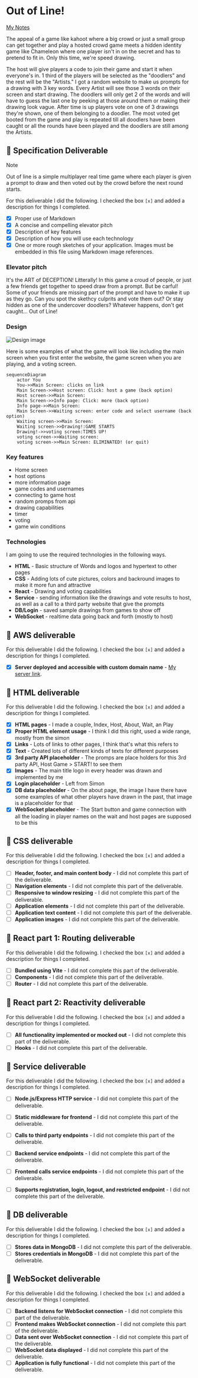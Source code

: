 # Out of Line!

[My Notes](notes.md)

The appeal of a game like kahoot where a big crowd or just a small group can get together and play a hosted crowd game meets a hidden identity game like Chameleon where one player isn't in on the secret and has to pretend to fit in. Only this time, we're speed drawing. 

The host will give players a code to join their game and start it when everyone's in. 1 third of the players will be selected as the "doodlers" and the rest will be the "Artists." I got a random website to make us prompts for a drawing with 3 key words. Every Artist will see those 3 words on their screen and start drawing. The doodlers will only get 2 of the words and will have to guess the last one by peeking at those around them or making their drawing look vague. After time is up players vote on one of 3 drawings they're shown, one of them belonging to a doodler. The most voted get booted from the game and play is repeated till all doodlers have been caught or all the rounds have been played and the doodlers are still among the Artists.


## 🚀 Specification Deliverable

> [!NOTE]
>  Out of line is a simple multiplayer real time game where each player is given a prompt to draw and then voted out by the crowd before the next round starts.

For this deliverable I did the following. I checked the box `[x]` and added a description for things I completed.

- [X] Proper use of Markdown
- [X] A concise and compelling elevator pitch
- [X] Description of key features
- [X] Description of how you will use each technology
- [X] One or more rough sketches of your application. Images must be embedded in this file using Markdown image references.

### Elevator pitch

It's the ART of DECEPTION! Litterally! In this game a croud of people, or just a few friends get together to speed draw from a prompt. But be carful! Some of your friends are missing part of the prompt and have to make it up as they go. Can you spot the skethcy culprits and vote them out? Or stay hidden as one of the undercover doodlers? Whatever happens, don't get caught... Out of Line!

### Design

![Design image](AllScreens.png)

Here is some examples of what the game will look like including the main screen when you first enter the website, the game screen when you are playing, and a voting screen.

```mermaid
sequenceDiagram
    actor You
    You->>Main Screen: clicks on link
    Main Screen->>Host screen: Click: host a game (back option)
    Host screen->>Main Screen:
    Main Screen->>Info page: Click: more (back option)
    Info page->>Main Screen:
    Main Screen->>Waiting screen: enter code and select username (back option)
    Waiting screen->>Main Screen:
    Waiting screen->>Drawing!:GAME STARTS
    Drawing!->>voting screen:TIMES UP!
    voting screen->>Waiting screen:
    voting screen->>Main Screen: ELIMINATED! (or quit)

```

### Key features

- Home screen
- host options
- more information page
- game codes and usernames
- connecting to game host
- random promps from api
- drawing capabilities
- timer
- voting
- game win conditions

### Technologies

I am going to use the required technologies in the following ways.

- **HTML** - Basic structure of Words and logos and hypertext to other pages
- **CSS** - Adding lots of cute pictures, colors and backround images to make it more fun and attractive
- **React** - Drawing and voting capabilities
- **Service** - sending information like the drawings and vote results to host, as well as a call to a third party website that give the prompts
- **DB/Login** - saved sample drawings from games to show off
- **WebSocket** - realtime data going back and forth (mostly to host)

## 🚀 AWS deliverable

For this deliverable I did the following. I checked the box `[x]` and added a description for things I completed.

- [X] **Server deployed and accessible with custom domain name** - [My server link](https://outofline.click).

## 🚀 HTML deliverable

For this deliverable I did the following. I checked the box `[x]` and added a description for things I completed.

- [X] **HTML pages** - I made a couple, Index, Host, About, Wait, an Play
- [X] **Proper HTML element usage** - I think I did this right, used a wide range, mostly from the simon
- [X] **Links** - Lots of links to other pages, I think that's what this refers to
- [X] **Text** - Created lots of different kinds of texts for different purposes
- [X] **3rd party API placeholder** - The promps are place holders for this 3rd party API, Host Game > START! to see them
- [X] **Images** - The main title logo in every header was drawn and implemented by me
- [X] **Login placeholder** - Left from Simon
- [X] **DB data placeholder** - On the about page, the image I have there have some examples of what other players have drawn in the past, that image is a placeholder for that
- [X] **WebSocket placeholder** - The Start button and game connection with all the loading in player names on the wait and host pages are supposed to be this

## 🚀 CSS deliverable

For this deliverable I did the following. I checked the box `[x]` and added a description for things I completed.

- [ ] **Header, footer, and main content body** - I did not complete this part of the deliverable.
- [ ] **Navigation elements** - I did not complete this part of the deliverable.
- [ ] **Responsive to window resizing** - I did not complete this part of the deliverable.
- [ ] **Application elements** - I did not complete this part of the deliverable.
- [ ] **Application text content** - I did not complete this part of the deliverable.
- [ ] **Application images** - I did not complete this part of the deliverable.

## 🚀 React part 1: Routing deliverable

For this deliverable I did the following. I checked the box `[x]` and added a description for things I completed.

- [ ] **Bundled using Vite** - I did not complete this part of the deliverable.
- [ ] **Components** - I did not complete this part of the deliverable.
- [ ] **Router** - I did not complete this part of the deliverable.

## 🚀 React part 2: Reactivity deliverable

For this deliverable I did the following. I checked the box `[x]` and added a description for things I completed.

- [ ] **All functionality implemented or mocked out** - I did not complete this part of the deliverable.
- [ ] **Hooks** - I did not complete this part of the deliverable.

## 🚀 Service deliverable

For this deliverable I did the following. I checked the box `[x]` and added a description for things I completed.

- [ ] **Node.js/Express HTTP service** - I did not complete this part of the deliverable.
- [ ] **Static middleware for frontend** - I did not complete this part of the deliverable.
- [ ] **Calls to third party endpoints** - I did not complete this part of the deliverable.
- [ ] **Backend service endpoints** - I did not complete this part of the deliverable.
- [ ] **Frontend calls service endpoints** - I did not complete this part of the deliverable.
- [ ] **Supports registration, login, logout, and restricted endpoint** - I did not complete this part of the deliverable.


## 🚀 DB deliverable

For this deliverable I did the following. I checked the box `[x]` and added a description for things I completed.

- [ ] **Stores data in MongoDB** - I did not complete this part of the deliverable.
- [ ] **Stores credentials in MongoDB** - I did not complete this part of the deliverable.

## 🚀 WebSocket deliverable

For this deliverable I did the following. I checked the box `[x]` and added a description for things I completed.

- [ ] **Backend listens for WebSocket connection** - I did not complete this part of the deliverable.
- [ ] **Frontend makes WebSocket connection** - I did not complete this part of the deliverable.
- [ ] **Data sent over WebSocket connection** - I did not complete this part of the deliverable.
- [ ] **WebSocket data displayed** - I did not complete this part of the deliverable.
- [ ] **Application is fully functional** - I did not complete this part of the deliverable.
